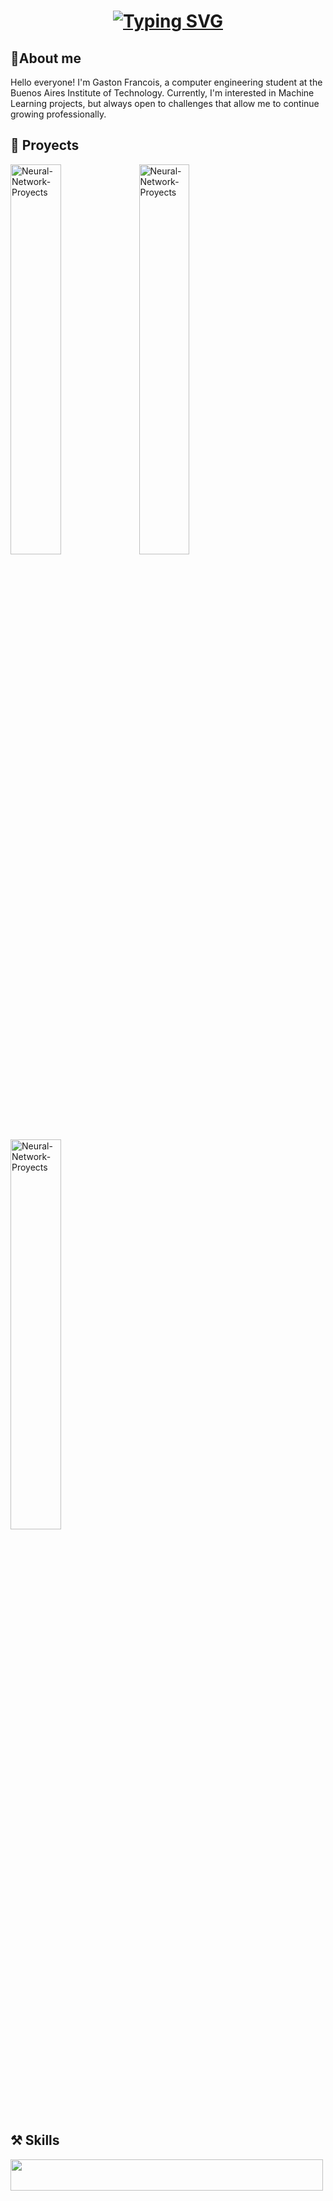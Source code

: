 
<h1 align="center">
    <a href="https://git.io/typing-svg"><img src="https://readme-typing-svg.herokuapp.com?font=Righteous&size=35&duration=3000&pause=500&color=238D42&center=true&vCenter=true&random=false&width=435&lines=Hi+There!+%F0%9F%91%8B;I'm+Gaston+Francois!" alt="Typing SVG" />
    </a>
</h1>

## 🚶About me
Hello everyone! I'm Gaston Francois, a computer engineering student at the Buenos Aires Institute of Technology. Currently, I'm interested in Machine Learning projects, but always open to challenges that allow me to continue growing professionally.


## 📗 Proyects
<p align="left">
    <a href="https://github.com/francoisgaston/Poolit"><img width="40%" src="https://github-readme-stats.vercel.app/api/pin/?username=francoisgaston&repo=Poolit&theme=shadow_green&text_color=000000&&bg_color=EEEEEE" alt="Neural-Network-Proyects"></a>
    <a href="https://github.com/francoisgaston/ChaOS"><img width="40%" src="https://github-readme-stats.vercel.app/api/pin/?username=francoisgaston&repo=ChaOS&theme=shadow_green&text_color=000000&&bg_color=EEEEEE" alt="Neural-Network-Proyects"></a>
    <a href="https://github.com/francoisgaston/Artificial_Intelligence"><img width="40%" src="https://github-readme-stats.vercel.app/api/pin/?username=francoisgaston&repo=Artificial_Intelligence&theme=shadow_green&text_color=000000&&bg_color=EEEEEE" alt="Neural-Network-Proyects"></a>
</p>


## ⚒️ Skills
<a>
<img width="500" height="50" src="https://skillicons.dev/icons?i=python,java,c,docker,js,react,postgres,mongodb,git,latex,nodejs,obsidian,tensorflow,ubuntu" />
</a>

